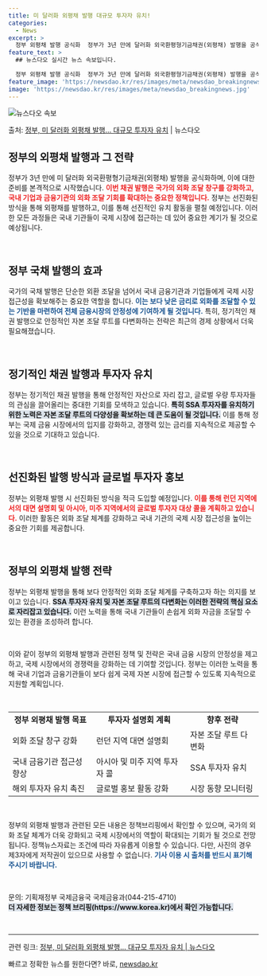 ```yaml
---
title: 미 달러화 외평채 발행 대규모 투자자 유치!
categories:
  - News
excerpt: >
  정부 외평채 발행 공식화  정부가 3년 만에 달러화 외국환평형기금채권(외평채) 발행을 공식화하고 이에 대한 …
feature_text: >
  ## 뉴스다오 실시간 뉴스 속보입니다.

  정부 외평채 발행 공식화  정부가 3년 만에 달러화 외국환평형기금채권(외평채) 발행을 공식화하고 이에 대한 …
feature_image: 'https://newsdao.kr/res/images/meta/newsdao_breakingnews.jpg'
image: 'https://newsdao.kr/res/images/meta/newsdao_breakingnews.jpg'
---
```


![뉴스다오 속보](https://newsdao.kr/res/images/meta/newsdao_breakingnews.jpg)

<p>출처: <a href="https://newsdao.kr/4273" rel="dofollow">정부, 미 달러화 외평채 발행… 대규모 투자자 유치</a> | 뉴스다오</p>

<h2 data-ke-size="size26">정부의 외평채 발행과 그 전략</h2>

<p data-ke-size="size16">정부가 3년 만에 미 달러화 외국환평형기금채권(외평채) 발행을 공식화하며, 이에 대한 준비를 본격적으로 시작했습니다. <b><span style="color: #ee2323;">이번 채권 발행은 국가의 외화 조달 창구를 강화하고, 국내 기업과 금융기관의 외화 조달 기회를 확대하는 중요한 정책입니다.</span></b> 정부는 선진화된 방식을 통해 외평채를 발행하고, 이를 통해 선진적인 유치 활동을 펼칠 예정입니다. 이러한 모든 과정들은 국내 기관들이 국제 시장에 접근하는 데 있어 중요한 계기가 될 것으로 예상됩니다.</p>

<p data-ke-size="size16">&nbsp;</p>

<h2 data-ke-size="size26">정부 국채 발행의 효과</h2>

<p data-ke-size="size16">국가의 국채 발행은 단순한 외환 조달을 넘어서 국내 금융기관과 기업들에게 국제 시장 접근성을 확보해주는 중요한 역할을 합니다. <b><span style="color: #1a5490;">이는 보다 낮은 금리로 외화를 조달할 수 있는 기반을 마련하여 전체 금융시장의 안정성에 기여하게 될 것입니다.</span></b> 특히, 정기적인 채권 발행으로 안정적인 자본 조달 루트를 다변화하는 전략은 최근의 경제 상황에서 더욱 필요해졌습니다.</p>

<p data-ke-size="size16">&nbsp;</p>

<h2 data-ke-size="size26">정기적인 채권 발행과 투자자 유치</h2>

<p data-ke-size="size16">정부는 정기적인 채권 발행을 통해 안정적인 자산으로 자리 잡고, 글로벌 우량 투자자들의 관심을 끌어올리는 중대한 기회를 모색하고 있습니다. <b><span style="background-color: #21538527;">특히 SSA 투자자를 유치하기 위한 노력은 자본 조달 루트의 다양성을 확보하는 데 큰 도움이 될 것입니다.</span></b> 이를 통해 정부는 국제 금융 시장에서의 입지를 강화하고, 경쟁력 있는 금리를 지속적으로 제공할 수 있을 것으로 기대하고 있습니다.</p>

<p data-ke-size="size16">&nbsp;</p>

<h2 data-ke-size="size26">선진화된 발행 방식과 글로벌 투자자 홍보</h2>

<p data-ke-size="size16">정부는 외평채 발행 시 선진화된 방식을 적극 도입할 예정입니다. <b><span style="color: #ee2323;">이를 통해 런던 지역에서의 대면 설명회 및 아시아, 미주 지역에서의 글로벌 투자자 대상 콜을 계획하고 있습니다.</span></b> 이러한 활동은 외화 조달 체계를 강화하고 국내 기관의 국제 시장 접근성을 높이는 중요한 기회를 제공합니다.</p>

<p data-ke-size="size16">&nbsp;</p>

<h2 data-ke-size="size26">정부의 외평채 발행 전략</h2>

<p data-ke-size="size16">정부는 외평채 발행을 통해 보다 안정적인 외화 조달 체계를 구축하고자 하는 의지를 보이고 있습니다. <b><span style="background-color: #21538527;">SSA 투자자 유치 및 자본 조달 루트의 다변화는 이러한 전략의 핵심 요소로 자리잡고 있습니다.</span></b> 이런 노력을 통해 국내 기관들이 손쉽게 외화 자금을 조달할 수 있는 환경을 조성하려 합니다.</p>

<p data-ke-size="size16">&nbsp;</p>

<p data-ke-size="size16">이와 같이 정부의 외평채 발행과 관련된 정책 및 전략은 국내 금융 시장의 안정성을 제고하고, 국제 시장에서의 경쟁력을 강화하는 데 기여할 것입니다. 정부는 이러한 노력을 통해 국내 기업과 금융기관들이 보다 쉽게 국제 자본 시장에 접근할 수 있도록 지속적으로 지원할 계획입니다.</p>

<p data-ke-size="size16">&nbsp;</p>

<table style="width: 100%; border-collapse: collapse;">
    <tbody>
        <tr>
            <td style="text-align: center; height: 17px;"><b>정부 외평채 발행 목표</b></td>
            <td style="text-align: center; height: 17px;"><b>투자자 설명회 계획</b></td>
            <td style="text-align: center; height: 17px;"><b>향후 전략</b></td>
        </tr>
        <tr>
            <td>외화 조달 창구 강화</td>
            <td>런던 지역 대면 설명회</td>
            <td>자본 조달 루트 다변화</td>
        </tr>
        <tr>
            <td>국내 금융기관 접근성 향상</td>
            <td>아시아 및 미주 지역 투자자 콜</td>
            <td>SSA 투자자 유치</td>
        </tr>
        <tr>
            <td>해외 투자자 유치 촉진</td>
            <td>글로벌 홍보 활동 강화</td>
            <td>시장 동향 모니터링</td>
        </tr>
    </tbody>
</table>

<p data-ke-size="size16">&nbsp;</p>

<p data-ke-size="size16">정부의 외평채 발행과 관련된 모든 내용은 정책브리핑에서 확인할 수 있으며, 국가의 외화 조달 체계가 더욱 강화되고 국제 시장에서의 역할이 확대되는 기회가 될 것으로 전망됩니다. 정책뉴스자료는 조건에 따라 자유롭게 이용할 수 있습니다. 다만, 사진의 경우 제3자에게 저작권이 있으므로 사용할 수 없습니다. <b><span style="color: #1a5490;">기사 이용 시 출처를 반드시 표기해 주시기 바랍니다.</span></b></p> 

<p data-ke-size="size16">&nbsp;</p>

<p data-ke-size="size16">문의: 기획재정부 국제금융국 국제금융과(044-215-4710) <br> <b><span style="background-color: #21538527;">더 자세한 정보는 정책 브리핑(https://www.korea.kr)에서 확인 가능합니다.</span></b></p> 

<p data-ke-size="size16">&nbsp;</p>

<hr /> 

<p data-ke-size="size16">관련 링크: <a href="https://newsdao.kr/4273">정부, 미 달러화 외평채 발행… 대규모 투자자 유치 | 뉴스다오</a></p> 

빠르고 정확한 뉴스를 원한다면? 바로, <a href="https://newsdao.kr" rel="dofollow">newsdao.kr</a>


